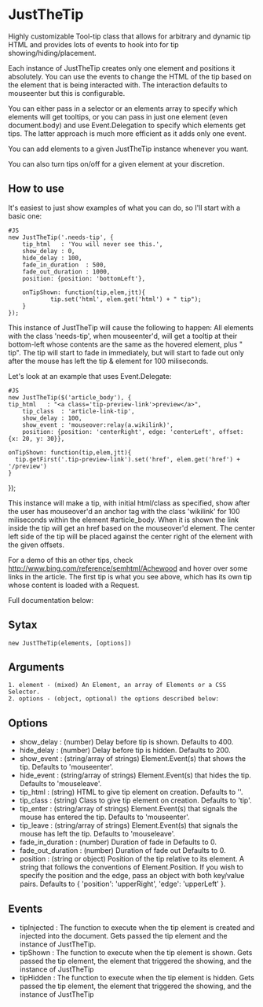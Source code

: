 JustTheTip
==========

Highly customizable Tool-tip class that allows for arbitrary and dynamic tip
HTML and provides lots of events to hook into for tip showing/hiding/placement.

Each instance of JustTheTip creates only one element and positions it
absolutely. You can use the events to change the HTML of the tip based on the 
element that is being interacted with. The interaction defaults to mouseenter
but this is configurable. 

You can either pass in a selector or an elements array to specify which elements
will get tooltips, or you can pass in just one element (even document.body) 
and use Event.Delegation to specify which elements get tips. The latter approach
is much more efficient as it adds only one event. 

You can add elements to a given JustTheTip instance whenever you want.

You can also turn tips on/off for a given element at your discretion. 

How to use
----------

It's easiest to just show examples of what you can do, so I'll start with a 
basic one:

	#JS
	new JustTheTip('.needs-tip', { 
		tip_html   : 'You will never see this.',
		show_delay : 0,
		hide_delay : 100,
		fade_in_duration  : 500,
		fade_out_duration : 1000,
		position: {position: 'bottomLeft'},
			
		onTipShown: function(tip,elem,jtt){
				tip.set('html', elem.get('html') + " tip");
		}
	});
	
This instance of JustTheTip will cause the following to happen: All elements with 
the class 'needs-tip', when mouseenter'd, will get a tooltip at their bottom-left
whose contents are the same as the hovered element, plus " tip". The tip will 
start to fade in immediately, but will start to fade out only after the mouse has 
left the tip & element for 100 miliseconds.

Let's look at an example that uses Event.Delegate:

	#JS
	new JustTheTip($('article_body'), {
    tip_html   : "<a class='tip-preview-link'>preview</a>",
		tip_class  : 'article-link-tip',
		show_delay : 100,
		show_event : 'mouseover:relay(a.wikilink)',
		position: {position: 'centerRight', edge: 'centerLeft', offset: {x: 20, y: 30}},
		           
    onTipShown: function(tip,elem,jtt){
      tip.getFirst('.tip-preview-link').set('href', elem.get('href') + '/preview')
    }
  });

This instance will make a tip, with initial html/class as specified, show after
the user has mouseover'd an anchor tag with the class 'wikilink' for 100 miliseconds 
within the element #article_body. When it is shown the link inside the tip will
get an href based on the mouseover'd element. The center left side of the tip will
be placed against the center right of the element with the given offsets.

For a demo of this an other tips, check http://www.bing.com/reference/semhtml/Achewood
and hover over some links in the article. The first tip is what you see above, which
has its own tip whose content is loaded with a Request. 


Full documentation below:

Sytax
-----

	new JustTheTip(elements, [options])
	
Arguments
---------

	1. element - (mixed) An Element, an array of Elements or a CSS Selector.
	2. options - (object, optional) the options described below:

Options
-------

  * show_delay : (number) Delay before tip is shown. Defaults to 400.
  * hide_delay : (number) Delay before tip is hidden. Defaults to 200.
  * show_event : (string/array of strings) Element.Event(s) that shows the tip. Defaults to 'mouseenter'.
  * hide_event : (string/array of strings) Element.Event(s) that hides the tip. Defaults to 'mouseleave'.
  * tip_html   : (string) HTML to give tip element on creation. Defaults to ''.
  * tip_class  : (string) Class to give tip element on creation. Defaults to 'tip'.
  * tip_enter  : (string/array of strings) Element.Event(s) that signals the mouse has entered the tip. 
								 Defaults to 'mouseenter'.
  * tip_leave  : (string/array of strings) Element.Event(s) that signals the mouse has left the tip. 
								 Defaults to 'mouseleave'.
  * fade\_in\_duration : (number) Duration of fade in Defaults to 0.
  * fade_out\_duration : (number) Duration of fade out Defaults to 0.
  * position : (string or object) Position of the tip relative to its element. A string that follows 
							 the conventions of Element.Position. If you wish to specify the position and the edge, 
							 pass an object with both key/value pairs. Defaults to { 'position': 'upperRight', 'edge': 'upperLeft' }.

Events
------

  * tipInjected : The function to execute when the tip element is created and injected into the document.
									Gets passed the tip element and the instance of JustTheTip.
  * tipShown    : The function to execute when the tip element is shown. 
								  Gets passed the tip element, the element that triggered the showing, and the instance of
									JustTheTip
  * tipHidden   : The function to execute when the tip element is hidden.
								  Gets passed the tip element, the element that triggered the showing, and the instance of
									JustTheTip 
